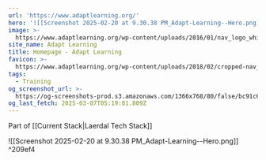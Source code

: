 ```yaml
---
url: 'https://www.adaptlearning.org/'
hero: '![[Screenshot 2025-02-20 at 9.30.38 PM_Adapt-Learning--Hero.png]]'
image: >-
  https://www.adaptlearning.org/wp-content/uploads/2016/01/nav_logo_white-alt-2-1.png
site_name: Adapt Learning
title: Homepage - Adapt Learning
favicon: >-
  https://www.adaptlearning.org/wp-content/uploads/2018/02/cropped-nav_logo_gold-192x192.png
tags:
  - Training
og_screenshot_url: >-
  https://og-screenshots-prod.s3.amazonaws.com/1366x768/80/false/bc91c6c55e052a60cc203e20b9beb805f04d86c4ad49dedf9138d50e3cbe06ea.jpeg
og_last_fetch: 2025-03-07T05:19:01.809Z
---
```

Part of [[Current Stack|Laerdal Tech Stack]]

<span query="get(hero)"></span>![[Screenshot 2025-02-20 at 9.30.38 PM_Adapt-Learning--Hero.png]]<span type="end"></span> ^209ef4
